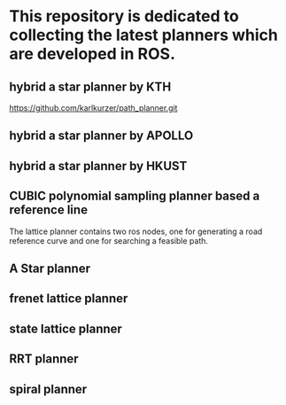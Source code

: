# This repository is dedicated to collecting the latest planners which are developed in ROS.

## hybrid a star planner by KTH
<https://github.com/karlkurzer/path_planner.git>

## hybrid a star planner by APOLLO

## hybrid a star planner by HKUST

## CUBIC polynomial sampling planner based a reference line 
The lattice planner contains two ros nodes, one for generating a road reference curve and one for searching a feasible path.

## A Star planner

## frenet lattice planner

## state lattice planner

## RRT planner

## spiral planner


